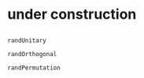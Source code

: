 # under construction

## 
```@docs
randUnitary
```

```@docs
randOrthogonal
```


```@docs
randPermutation
```